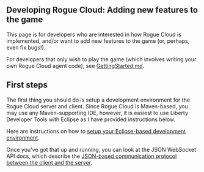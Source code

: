 
## Developing Rogue Cloud: Adding new features to the game

This page is for developers who are interested in how Rogue Cloud is implemented, and/or want to add new features to the game (or, perhaps, even fix bugs!).

For developers that only wish to play the game (which involves writing your own Rogue Cloud agent code), see [GettingStarted.md](GettingStarted.md).


## First steps

The first thing you should do is setup a development environment for the Rogue Cloud server and client. Since Rogue Cloud is Maven-based, you may use any Maven-supporting IDE, however, it is easiest to use Liberty Developer Tools with Eclipse as I have provided instructions below.

Here are instructions on how to [setup your Eclipse-based development environment](Create-a-Game-Server-DevEnv.md).

Once you've got that up and running, you can look at the JSON WebSocket API docs, which describe the [JSON-based communication protocol between the client and the server](RogueCloudJsonApi.md).



